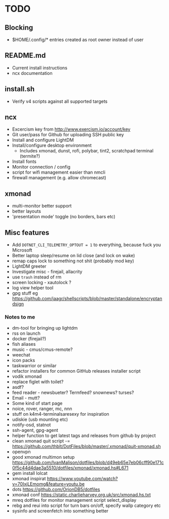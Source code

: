 # TODO

## Blocking

* $HOME/.config/* entries created as root owner instead of user

## README.md

* Current install instructions
* ncx documentation

## install.sh

* Verify v4 scripts against all supported targets

## ncx

* Excercism key from http://www.exercism.io/account/key
* Git user/pass for Github for uploading SSH public key
* Install and configure LightDM
* Install/configure desktop environment
  * Includes xmonad, dunst, rofi, polybar, tint2, scratchpad terminal (termite?)
* Install fonts
* Monitor connection / config
* script for wifi management easier than nmcli
* firewall management (e.g. allow chromecast)

## xmonad

* multi-monitor better support
* better layouts
* 'presentation mode' toggle (no borders, bars etc)

## Misc features

* Add `DOTNET_CLI_TELEMETRY_OPTOUT = 1` to everything, because fuck you Microsoft
* Better laptop sleep/resume on lid close (and lock on wake)
* remap caps lock to something not shit (probably mod key)
* LightDM greeter
* Investigate misc - firejail, allacrity
* use `trash` instead of rm
* screen locking - xautolock ?
* log view helper tool
* gpg stuff eg https://github.com/jaagr/shellscripts/blob/master/standalone/encryptandsign

### Notes to me
* dm-tool for bringing up lightdm
* rss on launch
* docker (firejail?)
* fish aliases
* music - cmus/cmus-remote?
* weechat
* icon packs
* taskwarrior or similar
* refactor installers for common GitHub releases installer script
* vodik xmonad
* replace figlet with toilet?
* asdf?
* feed reader - newsbueter? Termfeed? snownews? turses?
* Email - mutt?
* Some kind of start page
* noice, rover, ranger, mc, nnn
* stuff on k4m4-terminalsaresexy for inspiration
* udiskie (usb mounting etc)
* notify-osd, statnot
* ssh-agent, gpg-agent
* helper function to get latest tags and releases from github by project
* clean xmonad quit script -= https://github.com/thblt/DotFiles/blob/master/.xmonad/quit-xmonad.sh
* openvpn
* good xmonad multimon setup https://github.com/IvanMalison/dotfiles/blob/d49eb65e7eb06cff90e171c0f5c44d4dae3a5510/dotfiles/xmonad/xmonad.hs#L671
* gem install lolcat
* xmonad inspirat https://www.youtube.com/watch?v=70IxjLEmomg&feature=youtu.be
* dots https://github.com/OrionDB5/dotfiles
* xmonad conf https://static.charlieharvey.org.uk/src/xmonad.hs.txt
* mreq dotfiles for monitor management script select_display
* rebg and reui into script for turn bars on/off, specify wallp category etc
* sysinfo and screenfetch into something better
